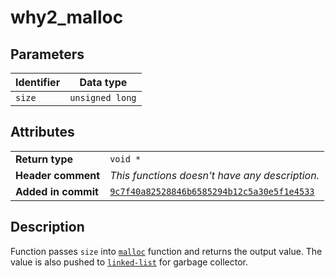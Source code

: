 <!--
This is part of WHY2
Copyright (C) 2022 Václav Šmejkal

This program is free software: you can redistribute it and/or modify
it under the terms of the GNU General Public License as published by
the Free Software Foundation, either version 3 of the License, or
(at your option) any later version.

This program is distributed in the hope that it will be useful,
but WITHOUT ANY WARRANTY; without even the implied warranty of
MERCHANTABILITY or FITNESS FOR A PARTICULAR PURPOSE.  See the
GNU General Public License for more details.

You should have received a copy of the GNU General Public License
along with this program.  If not, see <https://www.gnu.org/licenses/>.
-->

# why2_malloc

## Parameters

| Identifier | Data type       |
| ---------- | --------------- |
| `size`     | `unsigned long` |

## Attributes

|                     |                                                |
| ------------------  | ---------------------------------------------- |
| **Return type**     | `void *`                                       |
| **Header comment**  | *This functions doesn't have any description.* |
| **Added in commit** | [`9c7f40a82528846b6585294b12c5a30e5f1e4533`](https://github.com/ENGO150/WHY2/commit/9c7f40a82528846b6585294b12c5a30e5f1e4533) |

## Description

Function passes `size` into [`malloc`](https://sourceware.org/glibc/wiki/MallocInternals) function and returns the output value. The value is also pushed to [`linked-list`](../../../../types/core/llist/why2_list_t) for garbage collector.